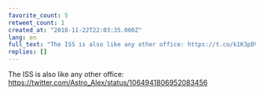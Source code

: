 ```yaml
---
favorite_count: 5
retweet_count: 1
created_at: "2018-11-22T22:03:35.000Z"
lang: en
full_text: "The ISS is also like any other office: https://t.co/k1K3pDVPbv"
replies: []
---
```


The ISS is also like any other office:
<https://twitter.com/Astro_Alex/status/1064941806952083456>
